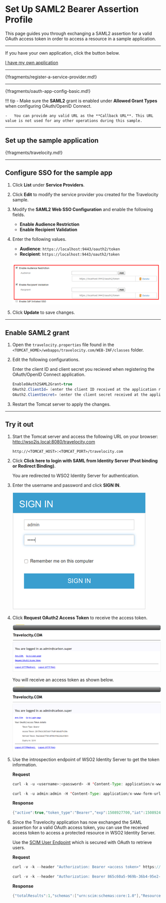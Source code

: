 # Set Up SAML2 Bearer Assertion Profile

This page guides you through exchanging a SAML2 assertion for a valid OAuth access token in order to access a resource in a sample application.

----

If you have your own application, click the button below.

<a class="samplebtn_a" href="../../guides/access-delegation/saml2-bearer-assertion-profile"   rel="nofollow noopener">I have my own application</a>

----

{!fragments/register-a-service-provider.md!}

----

{!fragments/oauth-app-config-basic.md!}

!!! tip
    -   Make sure the **SAML2** grant is enabled under **Allowed Grant Types** when configuring OAuth/OpenID Connect.

    -   You can provide any valid URL as the **Callback URL**. This URL value is not used for any other operations during this sample.

----

## Set up the sample application

{!fragments/travelocity.md!}

----

## Configure SSO for the sample app

1. Click **List** under **Service Providers**.

2. Click **Edit** to modify the service provider you created for the Travelocity sample. 

3. Modify the **SAML2 Web SSO Configuration** and enable the following fields.
    - **Enable Audience Restriction**
    - **Enable Recipient Validation**

4. Enter the following values. 
    - **Audience**: `https://localhost:9443/oauth2/token`
    - **Recipient**: `https://localhost:9443/oauth2/token`

    ![enable-audience-restriction](../assets/img/samples/enable-audience-restriction.png) 

5. Click **Update** to save changes. 

-----

    
## Enable SAML2 grant

1. Open the `travelocity.properties` file found in the `<TOMCAT_HOME>/webapps/travelocity.com/WEB-INF/classes` folder.

2. Edit the following configurations.

    Enter the client ID and client secret you recieved when registering the OAuth/OpenID Connect application.

    ``` java
    EnableOAuth2SAML2Grant=true
    OAuth2.ClientId= (enter the client ID received at the application registration)
    OAuth2.ClientSecret= (enter the client secret received at the application registration)
    ```

    
2. Restart the Tomcat server to apply the changes. 

-----

## Try it out

1. Start the Tomcat server and access the following URL on your browser: <http://wso2is.local:8080/travelocity.com>

	```
	http://<TOMCAT_HOST>:<TOMCAT_PORT>/travelocity.com
	```

2. Click **Click here to login with SAML from Identity Server (Post binding or Redirect Binding)**. 

    You are redirected to WSO2 Identity Server for authentication. 

3.  Enter the username and password and click **SIGN IN**.  

    ![travelocity-sign-in](../assets/img/samples/travelocity-sign-in.png) 

4.  Click **Request OAuth2 Access Token** to receive the access token.  

    ![request-oauth2-access-token](../assets/img/samples/request-oauth2-access-token.png)  

    You will receive an access token as shown below.

    ![oauth2-token-details](../assets/img/samples/oauth2-token-details.png) 

6.  Use the introspection endpoint of WSO2 Identity Server to get the token information.

    **Request**

    ``` java tab="Request Format"
    curl -k -u <username>:<password> -H 'Content-Type: application/x-www-form-urlencoded' -X POST --data 'token=<access token>' https://<IS_HOST>:<IS_PORT>/oauth2/introspect
    ```

    ``` java tab="Sample Request"
    curl -k -u admin:admin -H 'Content-Type: application/x-www-form-urlencoded' -X POST --data 'token=f3116b04-924f-3f1a-b323-4f0988b94f9f' https://localhost:9443/oauth2/introspect
    ```

    **Response**

    ``` java
    {"active":true,"token_type":"Bearer","exp":1508927700,"iat":1508924100,"client_id":"EiqKsYfVH6dffF0b6LmrFBJW95Aa","username":"admin@carbon.super"}
    ```

6.  Since the Travelocity application has now exchanged the SAML assertion for a valid OAuth access token, you can use the received access token to access a protected resource in WSO2 Identity Server. 

    Use the [SCIM User Endpoint](insertlink) which is secured with OAuth to retrieve users. 

    **Request**

    ``` java tab="Request Format"
    curl -v -k --header "Authorization: Bearer <access token>" https://<IS_HOST>:<IS_PORT>/wso2/scim/Users
    ```

    ``` java tab="Sample Request"
    curl -v -k --header "Authorization: Bearer 865c60a5-969b-36b4-95e2-721a1fb5c867" https://localhost:9443/wso2/scim/Users
    ```
    
    **Response**

    ``` java
    {"totalResults":1,"schemas":["urn:scim:schemas:core:1.0"],"Resources":[{"meta":{"created":"2017-11-15T11:23:25","location":"https://localhost:9443/wso2/scim/Users/admin","lastModified":"2017-11-15T11:23:25"},"id":"0fb2af3f-03f2-4d6b-8340-957012df23f4","userName":"admin"}]}
    ```
